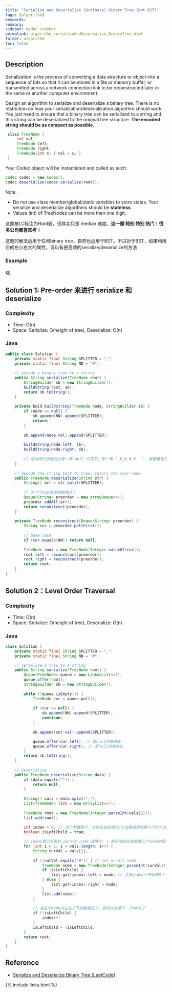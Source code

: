 ```yaml
---
title: "Serialize and Deserialize (Ordinary) Binary Tree (Not BST)"
tags: [algorithm]
keywords:
summary:
sidebar: mydoc_sidebar
permalink: algorithm_serializeAndDeserialize_BinaryTree.html
folder: algorithm
toc: false
---
```


## Description
Serialization is the process of converting a data structure or object into a sequence of bits so that it can be stored in a file or memory buffer, or transmitted across a network connection link to be reconstructed later in the same or another computer environment.

Design an algorithm to serialize and deserialize a binary tree. There is no restriction on how your serialization/deserialization algorithm should work. You just need to ensure that a binary tree can be serialized to a string and this string can be deserialized to the original tree structure. **The encoded string should be as compact as possible.**
```java
 class TreeNode {
     int val;
     TreeNode left;
     TreeNode right;
     TreeNode(int x) { val = x; }
 }
```
Your Codec object will be instantiated and called as such:
```java
Codec codec = new Codec();
codec.deserialize(codec.serialize(root));
```

Note:
* Do not use class member/global/static variables to store states. Your serialize and deserialize algorithms should be **stateless**.
* Values (int) of TreeNodes can be more than one digit.

这题被LC标注为Hard题，但其实只是 median 难度。**这一题 特别 特别 热门！很多公司都喜欢考！**

这题的解法适用于任何binary tree，自然也适用于BST。不过对于BST，如果利用它的左小右大的属性，可以有更高效的serialize/deserialize的方法

### Example
略

## Solution 1: Pre-order 来进行 serialize 和 deserialize

### Complexity
* Time: O(n)
* Space: Serialize: O(height of tree), Deserialize: O(n)

### Java
```java
public class Solution {
    private static final String SPLITTER = ",";
    private static final String NN = "#";
    
    // encode a binary tree to a string
    public String serialize(TreeNode root) {
        StringBuilder sb = new StringBuilder();
        buildString(root, sb);
        return sb.toString();
    }
    
    private boid buildString(TreeNode node, StringBuilder sb) {
        if (node == null) {
            sb.append(NN).append(SPLITTER);
            return;
        }
        
        sb.append(node.val).append(SPLITTER);
        
        buildString(node.left, sb);
        buildString(node.right, sb);
        
        // 这样做的话最后会有一串 null 的字符，即一串 ",#,#,#,#..."，但留着也没关系
    }
    
    // decode the string back to tree, return the root node
    public TreeNode deserialize(String str) {
        String[] arr = str.split(SPLITTER);
        
        // 为了可以从前面把数拿走！
        Deque<String> preorder = new ArrayDeque<>();
        preorder.addAll(arr);
        return reconstruct(preorder);
    }
    
    private TreeNode reconstruct(Deque<String> preorder) {
        String cur = preorder.pollFirst();
        
        // base case
        if (cur.equals(NN)) return null;
        
        TreeNode root = new TreeNode(Integer.valueOf(cur));
        root.left = reconstruct(preorder);
        root.right = reconstruct(preorder);
        return root;
    }
}
```

## Solution 2：Level Order Traversal

### Complexity
* Time: O(n)
* Space: Serialize: O(height of tree), Deserialize: O(n)

### Java
```java
class Solution {
    private static final String SPLITTER = ",";
    private static final String NN = "#";

    // Serialize a tree to a string
    public String serialize(TreeNode root) {
        Queue<TreeNode> queue = new LinkedList<>();
        queue.offer(root);
        StringBuilder sb = new StringBuilder();
        
        while (!queue.isEmpty()) {
            TreeNode cur = queue.poll();
            
            if (cur == null) {
                sb.append(NN).append(SPLITTER);
                continue;
            }
            
            sb.append(cur.val).append(SPLITTER);

            queue.offer(cur.left); // 是null也放进去
            queue.offer(cur.right); // 是null也放进去
        }
        return sb.toString();
    }
    
    // Deserialize
    public TreeNode deserialize(String data) {
        if (data.equals("")) {
            return null;
        }
        
        String[] vals = data.split(",");
        List<TreeNode> list = new ArrayList<>();
        
        TreeNode root = new TreeNode(Integer.parseInt(vals[0]));
        list.add(root);
        
        int index = 0; // 这个参数指示：当前正在处理String数组里的第几个String
        boolean isLeftChild = true;

        // index表示当前的 parent node 是哪个，i 表示当前在查看第几个node的值
        for (int i = 1; i < vals.length; i++) {
            String curVal = vals[i];
            
            if (!curVal.equals("#")) { // not a null node
                TreeNode node = new TreeNode(Integer.parseInt(curVal));
                if (isLeftChild) {
                    list.get(index).left = node; // 注意index一开始是0！
                } else {
                    list.get(index).right = node;
                }
                list.add(node);
            }
            
            // 当这个node的左右子节点都搞定了，就可以处理下一个node了
            if (!isLeftChild) {
                index++;
            }
            isLeftChild = !isLeftChild;
        }
        return root;
    }
}
```

## Reference
* [Serialize and Deserialize Binary Tree [LeetCode]](https://leetcode.com/problems/serialize-and-deserialize-binary-tree/description/)

{% include links.html %}
